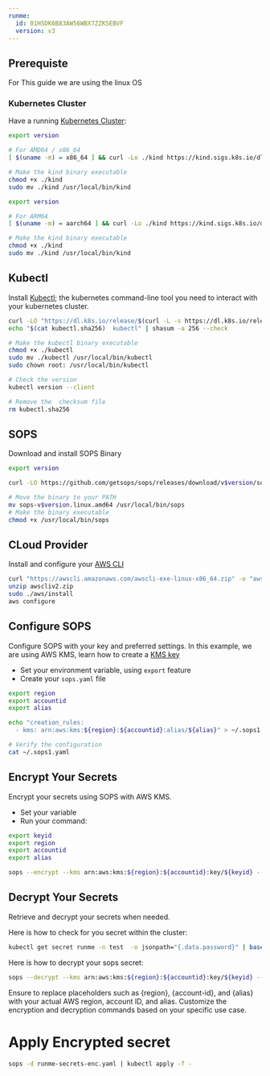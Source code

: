 ```yaml
---
runme:
  id: 01HSDK6B83AW56WBX7ZZKSEBVF
  version: v3
---
```


## **Prerequiste**

For This guide we are using the linux OS

### **Kubernetes Cluster**

Have a running [Kubernetes Cluster](https://kind.sigs.k8s.io/docs/user/quick-start/):

```sh {"id":"01HRY17WFT15AG25Y5F1ZA25CN","name":"kind-AMD64"}
export version

# For AMD64 / x86_64
[ $(uname -m) = x86_64 ] && curl -Lo ./kind https://kind.sigs.k8s.io/dl/v$version/kind-linux-amd64

# Make the kind binary executable
chmod +x ./kind
sudo mv ./kind /usr/local/bin/kind
```

```sh {"id":"01HRY170V8MKE512368XGW5MB8","name":"kind-ARM64"}
export version

# For ARM64
[ $(uname -m) = aarch64 ] && curl -Lo ./kind https://kind.sigs.k8s.io/dl/v$version/kind-linux-arm64

# Make the kind binary executable
chmod +x ./kind
sudo mv ./kind /usr/local/bin/kind
```

## **Kubectl**

Install [Kubectl](https://kubernetes.io/docs/tasks/tools/); the kubernetes command-line tool you need to interact with your kubernetes cluster.

```sh {"id":"01HRY0PMN04N20XC765736GZ9F","name":"Kubectl"}
curl -LO "https://dl.k8s.io/release/$(curl -L -s https://dl.k8s.io/release/stable.txt)/bin/linux/amd64/kubectl"
echo "$(cat kubectl.sha256)  kubectl" | shasum -a 256 --check

# Make the kubectl binary executable
chmod +x ./kubectl
sudo mv ./kubectl /usr/local/bin/kubectl
sudo chown root: /usr/local/bin/kubectl

# Check the version
kubectl version --client

# Remove the  checksum file
rm kubectl.sha256
```

## **SOPS**

Download and install SOPS Binary

```sh {"id":"01HRY2T0NAT6SED45Q4P8E0MCZ","name":"SOPS"}
export version

curl -LO https://github.com/getsops/sops/releases/download/v$version/sops-v$version.linux.amd64

# Move the binary to your PATH
mv sops-v$version.linux.amd64 /usr/local/bin/sops
# Make the binary executable
chmod +x /usr/local/bin/sops

```

## **CLoud Provider**

Install and configure your [AWS CLI](https://docs.aws.amazon.com/cli/v1/userguide/cli-chap-install.html)

```sh {"id":"01HRYESS7X8TK9J2F43JG6TAEE","name":"AWS"}
curl "https://awscli.amazonaws.com/awscli-exe-linux-x86_64.zip" -o "awscliv2.zip"
unzip awscliv2.zip
sudo ./aws/install
aws configure
```

## Configure SOPS

Configure SOPS with your key and preferred settings. In this example, we are using AWS KMS, learn how to create a [KMS key](https://docs.aws.amazon.com/kms/latest/developerguide/create-keys.html)

- Set your environment variable, using `export` feature
- Create your `sops.yaml` file

```sh {"id":"01HRPM35EMN7V408S5SDM9EYYB","name":"Configure-sops"}
export region
export accountid
export alias

echo "creation_rules:
  - kms: arn:aws:kms:${region}:${accountid}:alias/${alias}" > ~/.sops1.yaml

# Verify the configuration 
cat ~/.sops1.yaml
```

## Encrypt Your Secrets

Encrypt your secrets using SOPS with AWS KMS.

- Set your variable
- Run your command:

```sh {"id":"01HRPH2EZKWS5XEB602NGEH6D2","name":"encrypt-secrets"}
export keyid
export region
export accountid
export alias

sops --encrypt --kms arn:aws:kms:${region}:${accountid}:key/${keyid} --encryption-context Role:runme-test --encrypted-regex password runme-secrets.yaml > runme-secrets-enc.yaml
```

## Decrypt Your Secrets

Retrieve and decrypt your secrets when needed.

Here is how to check for you secret within the cluster:

```sh {"id":"01HRPH01R31A3305NE6ZZ4NN3R","name":"decrypt-secrets"}
kubectl get secret runme -n test  -o jsonpath="{.data.password}" | base64 --decode
```

Here is how to decrypt your sops secret:

```sh {"id":"01HRPGWZWFZD34EPD6AGBGEBWB","name":"decrypt-sops-secrets"}
sops --decrypt --kms arn:aws:kms:${region}:${accountid}:key/${keyid} --encryption-context Role:runme-test --encrypted-regex password runme-secrets-enc.yaml > runme-secrets.yaml
```

Ensure to replace placeholders such as {region}, {account-id}, and {alias} with your actual AWS region, account ID, and alias. Customize the encryption and decryption commands based on your specific use case.

# Apply Encrypted secret

```sh {"id":"01HRPNF4Z5ZHDZ6XEH8XC70TQN","name":"apply-secret"}
sops -d runme-secrets-enc.yaml | kubectl apply -f -
```
